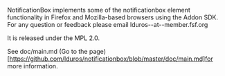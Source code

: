 NotificationBox implements some of the notificationbox element functionality in Firefox and Mozilla-based browsers using the Addon SDK. For any question or feedback please email lduros--at--member.fsf.org

It is released under the MPL 2.0.

See doc/main.md (Go to the page)[https://github.com/lduros/notificationbox/blob/master/doc/main.md]for more information.
